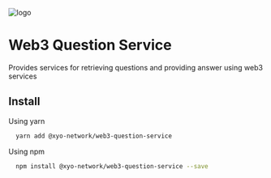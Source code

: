 [logo]: https://cdn.xy.company/img/brand/XY_Logo_GitHub.png

![logo]

# Web3 Question Service

Provides services for retrieving questions and providing answer using web3 services

## Install

Using yarn

```sh
  yarn add @xyo-network/web3-question-service
```

Using npm

```sh
  npm install @xyo-network/web3-question-service --save
```